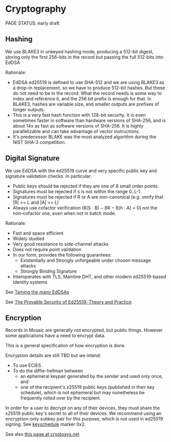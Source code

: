 # Cryptography

<status>PAGE STATUS: early draft</status>

## Hashing

We use BLAKE3 in unkeyed hashing mode, producing a 512-bit digest,
storing only the first 256-bits in the record but passing the full
512-bits into EdDSA

Rationale:

* EdDSA ed25519 is defined to use SHA-512 and we are using BLAKE3 as a
  drop-in replacement, so we have to produce 512-bit hashes. But these
  do not need to be in the record. What the record needs is some way to
  index and reference it, and the 256 bit prefix is enough for that.
  In BLAKE3, hashes are variable size, and smaller outputs are prefixes
  of longer outputs.
* This is a very fast hash function with 128-bit security. It is even
  sometimes faster in software than hardware versions of SHA-256, and
  is about 14x as fast as software versions of SHA-256. It is highly
  parallelizable and can take advantage of vector instructions.
* It's predecessor BLAKE was the most analyzed algorithm during the NIST
  SHA-3 competition.

## Digital Signature

We use EdDSA with the ed25519 curve and very specific public key and signature
validation checks. In particular:

* Public keys should be rejected if they are one of 8 small order points.
* Signatures must be rejected if s is not within the range 0..L-1.
* Signatures must be rejected if R or A are non-canonical
  (e.g. verify that |R| >= L and |A| >= L)
* Always use cofactor verification (8(S · B) − 8R − 8(h · A) = 0) not the
  non-cofactor one, even when not in batch mode.

Rationale:

* Fast and space efficient
* Widely studied
* Very good resistance to side-channel attacks
* Does not require point validation
* In our form, provides the following guarantees:
  * Existentially and Strongly unforgeable under chosen message attacks
  * Strongly Binding Signature
* Interoperates with TLS, Mainline DHT, and other modern ed25519-based
  identity systems

See [Taming the many EdDSAs](https://eprint.iacr.org/2020/1244.pdf)

See [The Provable Security of Ed25519: Theory and Practice](https://eprint.iacr.org/2020/823.pdf)

## Encryption

Records in Mosaic are generally not encrypted, but public things. However some
applications have a need to encrypt data.

This is a general specification of how encryption is done.

Encryption details are still TBD but we intend:

* To use ECIES
* To do the diffie-hellman between
    * an ephemeral keypair generated by the sender and used only once, and
    * one of the recipient's x25519 public keys (published in their key
      schedule), which is not ephemeral but may nonetheless be frequently
      rolled over by the recipient.

In order for a user to decrypt on any of their devices, they must share the x25519 public key's secret
to all of their devices.  We recommend using an encryption-only subkey pair for this purpose, which is
not used in ed25519 signing.  See [keyschedule](keyschedule.md) marker 0x2.

See also [this page at cryptosys.net](https://www.cryptosys.net/pki/manpki/pki_eccsafecurves.html)
